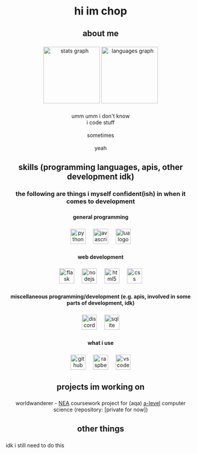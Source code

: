 <h1 align="center">hi im chop</h1>

###

<h2 align="center">about me</h2>

###

<div align="center">
  <img src="https://github-readme-stats.vercel.app/api?username=Choppovm&hide_title=false&hide_rank=false&show_icons=true&include_all_commits=true&count_private=true&disable_animations=false&theme=dracula&locale=en&hide_border=false&order=1" height="150" alt="stats graph"/>
  <img src="https://github-readme-stats.vercel.app/api/top-langs?username=Choppovm&locale=en&hide_title=false&layout=compact&card_width=320&langs_count=5&theme=dracula&hide_border=false&order=2" height="150" alt="languages graph"/>
</div>

###

<p align="center">umm umm i don't know<br>i code stuff<br><br>sometimes<br><br>yeah</p>

###

<h2 align="center">skills (programming languages, apis, other development idk)</h2>

###

<h3 align="center">the following are things i myself confident(ish) in when it comes to development</h3>

###

<h4 align="center">general programming</h4>

###

<div align="center">
  <img src="https://skillicons.dev/icons?i=py" height="40" alt="python logo"  />
  <img width="12" />
  <img src="https://skillicons.dev/icons?i=js" height="40" alt="javascript logo"  />
  <img width="12" />
  <img src="https://skillicons.dev/icons?i=lua" height="40" alt="lua logo"  />
</div>

###

<h4 align="center">web development</h4>

###

<div align="center">
  <img src="https://skillicons.dev/icons?i=flask" height="40" alt="flask logo"  />
  <img width="12" />
  <img src="https://skillicons.dev/icons?i=nodejs" height="40" alt="nodejs logo"  />
  <img width="12" />
  <img src="https://skillicons.dev/icons?i=html" height="40" alt="html5 logo"  />
  <img width="12" />
  <img src="https://skillicons.dev/icons?i=css" height="40" alt="css logo"  />
</div>

###

<h4 align="center">miscellaneous programming/development (e.g. apis, involved in some parts of development, idk)</h4>

###

<div align="center">
  <img src="https://skillicons.dev/icons?i=discord" height="40" alt="discord logo"  />
  <img width="12" />
  <img src="https://skillicons.dev/icons?i=sqlite" height="40" alt="sqlite logo"  />
</div>

###

<h4 align="center">what i use</h4>

###

<div align="center">
  <img src="https://skillicons.dev/icons?i=github" height="40" alt="github logo"  />
  <img width="12" />
  <img src="https://skillicons.dev/icons?i=raspberrypi" height="40" alt="raspberrypi logo"  />
  <img width="12" />
  <img src="https://skillicons.dev/icons?i=vscode" height="40" alt="vscode logo"  />
</div>

###

<h2 align="center">projects im working on</h2>

###

<p align="center">worldwanderer - <a href="https://www.aqa.org.uk/student-and-parent-support/private-candidates/non-exam-assessment">NEA</a> coursework project for (aqa) <a href="https://en.wikipedia.org/wiki/A-level">a-level</a> computer science (repository: [private for now])</p>

###

<h2 align="center">other things</h2>

###

<p align="left">idk i still need to do this</p>

###
